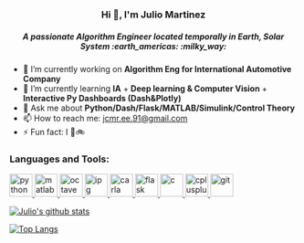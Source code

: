 <h3 align="center">Hi 👋, I'm Julio Martinez</h1>
<h5 align="center">A passionate Algorithm Engineer located temporally in Earth, Solar System :earth_americas: :milky_way:</h3>

- 🔭 I’m currently working on **Algorithm Eng for International Automotive Company**
- 🌱 I’m currently learning **IA** + **Deep learning & Computer Vision** + **Interactive Py Dashboards (Dash&Plotly)**
- 💬 Ask me about **Python/Dash/Flask/MATLAB/Simulink/Control Theory**
- 📫 How to reach me: jcmr.ee.91@gmail.com
- ⚡ Fun fact: I :metal::bike:



<h3 align="left">Languages and Tools:</h3>
<p align="left">
  <a href="https://www.python.org" target="_blank"> <img src="https://upload.wikimedia.org/wikipedia/commons/0/0a/Python.svg" alt="python" width="40" height="40"/> </a> 
  <a href="https://www.mathworks.com/" target="_blank"> <img src="https://upload.wikimedia.org/wikipedia/commons/2/21/Matlab_Logo.png" alt="matlab" width="40" height="40"/> </a>
  <a href="https://octave.sourceforge.io/" target="_blank"> <img src="https://upload.wikimedia.org/wikipedia/commons/6/6a/Gnu-octave-logo.svg" alt="octave" width="40" height="40"/> </a> 
  <a href="https://ipg-automotive.com/" target="_blank"> <img src="https://www.ipg-automotive.com/typo3conf/ext/ipg_provider/Resources/Public/theme/assets/images/ipg-automotive-logo-v2.svg" alt="ipg" width="40" height="40"/> </a> 
  <a href="https://carla.org//" target="_blank"> <img src="https://carla.org//img/logo/carla-black-m.png" alt="carla" width="40" height="40"/> </a> 
   <a href="https://flask.palletsprojects.com/" target="_blank"> <img src="https://www.vectorlogo.zone/logos/pocoo_flask/pocoo_flask-icon.svg" alt="flask" width="40" height="40"/> </a> 
  <a href="https://www.cprogramming.com/" target="_blank"> <img src="https://upload.wikimedia.org/wikipedia/commons/3/35/The_C_Programming_Language_logo.svg" alt="c" width="40" height="40"/> </a> <a href="https://www.w3schools.com/cpp/" target="_blank"> <img src="https://upload.wikimedia.org/wikipedia/commons/thumb/1/18/ISO_C%2B%2B_Logo.svg/800px-ISO_C%2B%2B_Logo.svg.png" alt="cplusplus" width="40" height="40"/> </a> 
  <a href="https://git-scm.com/" target="_blank"> <img src="https://www.vectorlogo.zone/logos/git-scm/git-scm-icon.svg" alt="git" width="40" height="40"/> </a> 
  <!--<a href="https://www.java.com" target="_blank"> <img src="https://devicons.github.io/devicon/devicon.git/icons/java/java-original-wordmark.svg" alt="java" width="40" height="40"/>
  </a> <a href="https://www.linux.org/" target="_blank"> <img src="https://devicons.github.io/devicon/devicon.git/icons/linux/linux-original.svg" alt="linux" width="40" height="40"/> </a> 
   <a href="https://www.mysql.com/" target="_blank"> <img src="https://devicons.github.io/devicon/devicon.git/icons/mysql/mysql-original-wordmark.svg" alt="mysql" width="40" height="40"/> </a>
  <a href="https://www.sqlite.org/" target="_blank"> <img src="https://www.vectorlogo.zone/logos/sqlite/sqlite-icon.svg" alt="sqlite" width="40" height="40"/> </a> 
  <a href="https://www.arduino.cc/" target="_blank"> <img src="https://cdn.worldvectorlogo.com/logos/arduino-1.svg" alt="arduino" width="40" height="40"/> </a>
</p> -->

[![Julio's github stats](https://github-readme-stats.vercel.app/api?username=jcontrolresearch)](https://github.com/anuraghazra/github-readme-stats)

[![Top Langs](https://github-readme-stats.vercel.app/api/top-langs/?username=jcontrolresearch&layout=compact)](https://github.com/anuraghazra/github-readme-stats)

